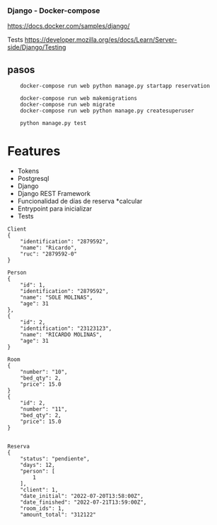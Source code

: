 

### Django - Docker-compose

https://docs.docker.com/samples/django/

Tests
https://developer.mozilla.org/es/docs/Learn/Server-side/Django/Testing


## pasos

```
    docker-compose run web python manage.py startapp reservation
```

```
    docker-compose run web makemigrations
    docker-compose run web migrate
    docker-compose run web python manage.py createsuperuser
```

```
    python manage.py test

```

# Features
- Tokens
- Postgresql
- Django
- Django REST Framework
- Funcionalidad de días de reserva *calcular
- Entrypoint para inicializar
- Tests

```
Client
{
    "identification": "2879592",
    "name": "Ricardo",
    "ruc": "2879592-0"
}

Person
{
    "id": 1,
    "identification": "2879592",
    "name": "SOLE MOLINAS",
    "age": 31
},
{
    "id": 2,
    "identification": "23123123",
    "name": "RICARDO MOLINAS",
    "age": 31
}

Room
{
    "number": "10",
    "bed_qty": 2,
    "price": 15.0
}
{
    "id": 2,
    "number": "11",
    "bed_qty": 2,
    "price": 15.0
}


Reserva
{
    "status": "pendiente",
    "days": 12,
    "person": [
        1
    ],
    "client": 1,
    "date_initial": "2022-07-20T13:58:00Z",
    "date_finished": "2022-07-21T13:59:00Z",
    "room_ids": 1,
    "amount_total": "312122"

```


